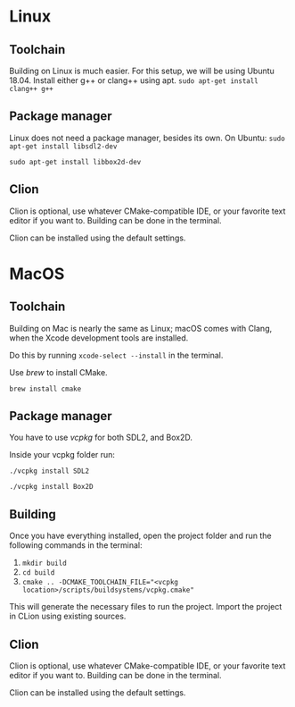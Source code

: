 # Linux
## Toolchain
Building on Linux is much easier. For this setup, we will be using Ubuntu 18.04. Install either g++ or clang++ using apt.
`sudo apt-get install clang++ g++`

## Package manager
Linux does not need a package manager, besides its own. On Ubuntu:
`sudo apt-get install libsdl2-dev`

`sudo apt-get install libbox2d-dev`

## Clion
Clion is optional, use whatever CMake-compatible IDE, or your favorite text editor if you want to. Building can be done
in the terminal.

Clion can be installed using the default settings.

# MacOS
## Toolchain
Building on Mac is nearly the same as Linux; macOS comes with Clang, when
the Xcode development tools are installed.

Do this by running `xcode-select --install` in the terminal.

Use *brew* to install CMake.

`brew install cmake`

## Package manager
You have to use *vcpkg* for both SDL2, and Box2D.

Inside your vcpkg folder run:

`./vcpkg install SDL2`

`./vcpkg install Box2D`

## Building
Once you have everything installed, open the project folder and run the following commands in the terminal:

1. `mkdir build`
2. `cd build`
3. `cmake .. -DCMAKE_TOOLCHAIN_FILE="<vcpkg location>/scripts/buildsystems/vcpkg.cmake"`

This will generate the necessary files to run the project. Import the project in CLion using existing sources.

## Clion
Clion is optional, use whatever CMake-compatible IDE, or your favorite text editor if you want to. Building can be done
in the terminal.

Clion can be installed using the default settings.
